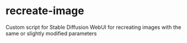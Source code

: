 # recreate-image
Custom script for Stable Diffusion WebUI for recreating images with the same or slightly modified parameters
